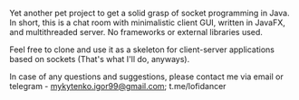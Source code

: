 Yet another pet project to get a solid grasp of socket programming in Java.
In short, this is a chat room with minimalistic client GUI, written in JavaFX, and multithreaded server.
No frameworks or external libraries used.

Feel free to clone and use it as a skeleton for client-server applications based on sockets (That's what I'll do, anyways).

In case of any questions and suggestions, please contact me via email or telegram - 
mykytenko.igor99@gmail.com; t.me/lofidancer

